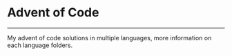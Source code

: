 # Advent of Code

---

My advent of code solutions in multiple languages, more information on each language folders.
